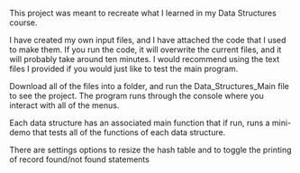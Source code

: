 This project was meant to recreate what I learned in my Data Structures course. 

I have created my own input files, and I have attached the code that I used to make them. 
If you run the code, it will overwrite the current files, and it will probably take around ten minutes. 
I would recommend using the text files I provided if you would just like to test the main program. 

Download all of the files into a folder, and run the Data_Structures_Main file to see the project. 
The program runs through the console where you interact with all of the menus. 

Each data structure has an associated main function that if run, runs a mini-demo that tests all of the functions of each data structure. 

There are settings options to resize the hash table and to toggle the printing of record found/not found statements
